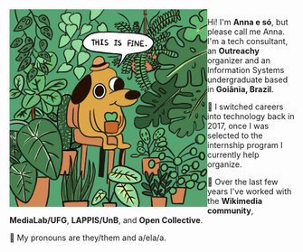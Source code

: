 <img align="left" alt="A parody of the This is fine cartoon. In the original cartoon, a dog drinks coffee by a table while the whole room is on fire. It says This is fine, as if it's ignoring the chaos around it. In this version, the room is full of plants. The cup of coffee was replaced with a small pot with a plant." src="https://github.com/contraexemplo/contraexemplo/blob/04e678310ae306bb2d21339f5951f4e312861f15/this-is-fine-but-with-plants.jpg" width="350"/>

Hi! I'm **Anna e só**, but please call me Anna. I'm a tech consultant, an **Outreachy** organizer and an Information Systems undergraduate based in **Goiânia, Brazil**. 

🌱 I switched careers into technology back in 2017, once I was selected to the internship program I currently help organize.

🌳 Over the last few years I've worked with the **Wikimedia community**, **MediaLab/UFG**, **LAPPIS/UnB**, and **Open Collective**.

🌿 My pronouns are they/them and a/ela/a.
